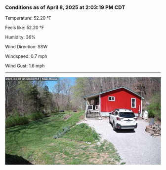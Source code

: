 ### Conditions as of April 8, 2025 at 2:03:19 PM CDT 

Temperature: 52.20 &deg;F

Feels like: 52.20 &deg;F

Humidity: 36%

Wind Direction: SSW

Windspeed: 0.7 mph

Wind Gust: 1.6 mph

---

<img src="./images/latest.jpeg"/>

